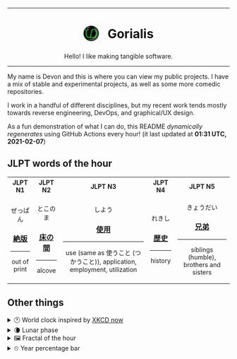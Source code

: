 ***

<h1 align="center">
<sub>
    <img src="readme/resources/avatar.png" height="36">
</sub>
&nbsp;
Gorialis
</h1>
<p align="center">
Hello! I like making tangible software.
</p>

***

My name is Devon and this is where you can view my public projects. I have a mix of stable and experimental projects, as well as some more comedic repositories.

I work in a handful of different disciplines, but my recent work tends mostly towards reverse engineering, DevOps, and graphical/UX design.

As a fun demonstration of what I can do, this README *dynamically regenerates* using GitHub Actions every hour! (it last updated at **01:31 UTC, 2021-02-07**)

<h2>JLPT words of the hour</h2>
<table>
    <tr>
        <th>JLPT N1</th>
        <th>JLPT N2</th>
        <th>JLPT N3</th>
        <th>JLPT N4</th>
        <th>JLPT N5</th>
    </tr>
    <tr>
        <td>
            <p align="center">ぜっぱん</p>
            <h3 align="center"><b><a href="https://jisho.org/search/%E7%B5%B6%E7%89%88">絶版</a></b></h3>
            <hr>
            <p align="center">out of print</p>
        </td>
        <td>
            <p align="center">とこのま</p>
            <h3 align="center"><b><a href="https://jisho.org/search/%E5%BA%8A%E3%81%AE%E9%96%93">床の間</a></b></h3>
            <hr>
            <p align="center">alcove</p>
        </td>
        <td>
            <p align="center">しよう</p>
            <h3 align="center"><b><a href="https://jisho.org/search/%E4%BD%BF%E7%94%A8">使用</a></b></h3>
            <hr>
            <p align="center">use (same as 使うこと (つかうこと)),<wbr> application,<wbr> employment,<wbr> utilization</p>
        </td>
        <td>
            <p align="center">れきし</p>
            <h3 align="center"><b><a href="https://jisho.org/search/%E6%AD%B4%E5%8F%B2">歴史</a></b></h3>
            <hr>
            <p align="center">history</p>
        </td>
        <td>
            <p align="center">きょうだい</p>
            <h3 align="center"><b><a href="https://jisho.org/search/%E5%85%84%E5%BC%9F">兄弟</a></b></h3>
            <hr>
            <p align="center">siblings (humble),<wbr> brothers and sisters</p>
        </td>
    </tr>
</table>

<h2>Other things</h2>
<details>
<summary>🕐  World clock inspired by <a href="https://xkcd.com/now">XKCD now</a></summary>

> <img src="generated/now.png" width="512">

</details>
<details>
<summary>🌘 Lunar phase</summary>

The moon is approximately 86.21% through its phase (Waning Crescent).

</details>
<details>
<summary>&#x1f5bc; Fractal of the hour</summary>

> <img src="generated/fractal.png" width="512">

</details>
<details>
<summary>&#x23f2; Year percentage bar</summary>
<pre><code>2021 [██▁▁▁▁▁▁▁▁▁▁▁▁▁▁▁▁▁▁] 10.15%</code></pre>
</details>
